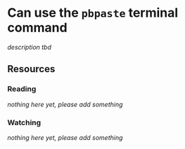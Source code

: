 # Can use the `pbpaste` terminal command
_description tbd_
## Resources
### Reading
_nothing here yet, please add something_
### Watching
_nothing here yet, please add something_
